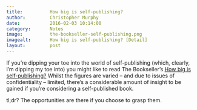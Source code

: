 ```yaml
---
title:			How big is self-publishing?
author:			Christopher Murphy
date:			2016-02-03 10:14:00
category: 		Notes
image:			the-bookseller-self-publishing.png
imagealt:		How big is self-publishing? [Detail]
layout:			post
---
```



If you’re dipping your toe into the world of self-publishing (which, clearly, I’m dipping my toe into) you might like to read The Bookseller’s [How big is self-publishing?][01] Whilst the figures are varied – and due to issues of confidentiality – limited, there’s a considerable amount of insight to be gained if you’re considering a self-published book.

tl;dr? The opportunities are there if you choose to grasp them.


[01]: http://www.thebookseller.com/futurebook/how-big-self-publishing-results "How big is self-publishing?"